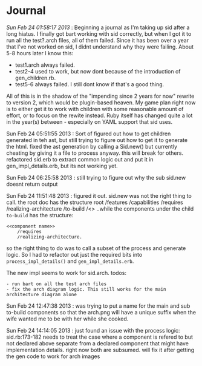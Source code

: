 Journal
=======
*Sun Feb 24 01:58:17 2013* : Beginning a journal as I'm taking up sid after a long hiatus. I finally got bart working with sid correctly, but when I got it to run all the test?.arch files, all of them failed. Since it has been over a year that I've not worked on sid, I didnt understand why they were failing. About 5-8 hours later I know this:

- test1.arch always failed. 
- test2-4 used to work, but now dont because of the introduction of gen_children.rb.
- test5-6 always failed. I still dont know if that's a good thing.

All of this is in the shadow of the "impending since 2 years for now" rewrite to version 2, which would be plugin-based heaven. My game plan right now is to either get it to work with children with some reasonable amount of effort, or to focus on the rewite instead. Ruby itself has changed quite a lot in the year(s) between - especially on YAML support that sid uses.

Sun Feb 24 05:51:55 2013 : Sort of figured out how to get children generated in teh ast, but still trying to figure out how to get it to generate the html. fixed the ast generation by calling a Sid.new() but currently cheating by giving it a file to process anyway. this will break for others. refactored sid.erb to extract common logic out and put it in gen_impl_details.erb, but its not working yet.

Sun Feb 24 06:25:58 2013 : still trying to figure out why the sub sid.new doesnt return output

Sun Feb 24 11:51:48 2013 : figured it out. sid.new was not the right thing to call. the root doc has the structure
	 root
	 	/features
	 	/capabilities
	    /requires
	    /realizing-architecture
	    /to-build
	    	/<<component name>>
..while the components under the child `to-build` has the structure:

	<<component name>>
		/requires
		/realizing-architecture.

so the right thing to do was to call a subset of the process and generate logic. So I had to refactor out just the required bits into `process_impl_details()` and `gen_impl_details.erb`.

The new impl seems to work for sid.arch. todos: 

	- run bart on all the test arch files
	- fix the arch diagram logic. This still works for the main architecture diagram alone

Sun Feb 24 12:47:38 2013 : was trying to put a name for the main and sub to-build components so that the arch.png will have a unique suffix when the wife wanted me to be with her while she cooked.

Sun Feb 24 14:14:05 2013 : just found an issue with the process logic: sid.rb:173-182 needs to treat the case where a component is refered to but not declared above separate from a declared component that might have implementation details. right now both are subsumed. will fix it after getting the gen code to work for arch images
